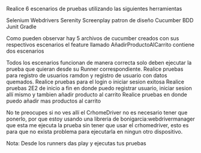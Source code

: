 Realice 6 escenarios de pruebas utilizando las siguientes herramientas

Selenium Webdrivers
Serenity
Screenplay patron de diseño
Cucumber BDD
Junit
Gradle

Como pueden observar hay 5 archivos de cucumber creados con sus respectivos escenarios
el feature llamado AñadirProductoAlCarrito contiene dos escenarios

Todos los escenarios funcionan de manera correcta solo deben ejecutar la prueba que quieran desde su Runner correspondiente.
Realice pruebas para registro de usuarios ramdon y registro de usuario con datos quemados.
Realice pruebas para el login o iniciar sesion exitosa
Realice pruebas 2E2 de inicio a fin en donde puedo registrar usuario, iniciar sesion allí mismo y tambien añadir producto al carrito
Realice pruebas en donde puedo añadir mas productos al carrito

No te preocupes si no ves allí el CrhomeDriver no es necesario tener que ponerlo, por que estoy usando una libreria de bonigarcia:webdrivermanager que esta me ejecuta la prueba sin tener que usar el crhomedriver, esto es para que no exista problema para ejecutarla en ningun otro dispositivo.

Nota: Desde los runners das play y ejecutas tus pruebas
